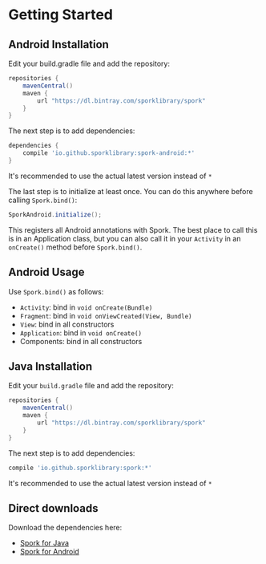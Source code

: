 # Getting Started

## Android Installation

Edit your build.gradle file and add the repository:

```groovy
repositories {
    mavenCentral()
    maven {
        url "https://dl.bintray.com/sporklibrary/spork"
    }
}
```

The next step is to add dependencies:

```groovy
dependencies {
    compile 'io.github.sporklibrary:spork-android:*'
}
```

It's recommended to use the actual latest version instead of `*`

The last step is to initialize at least once. You can do this anywhere before calling `Spork.bind()`:

```java
SporkAndroid.initialize();
```

This registers all Android annotations with Spork. The best place to call this is in an Application class, but you can also call it in your `Activity` in an `onCreate()` method before `Spork.bind()`.

## Android Usage

Use `Spork.bind()` as follows:

- `Activity`: bind in `void onCreate(Bundle)`
- `Fragment`: bind in `void onViewCreated(View, Bundle)`
- `View`: bind in all constructors
- `Application`: bind in `void onCreate()`
- Components: bind in all constructors

## Java Installation

Edit your `build.gradle` file and add the repository:

```groovy
repositories {
    mavenCentral()
    maven {
        url "https://dl.bintray.com/sporklibrary/spork"
    }
}
```

The next step is to add dependencies:

```groovy
compile 'io.github.sporklibrary:spork:*'
```

It's recommended to use the actual latest version instead of `*`

## Direct downloads

Download the dependencies here:

- [Spork for Java](https://bintray.com/sporklibrary/spork/spork/_latestVersion)
- [Spork for Android](https://bintray.com/sporklibrary/spork/spork-android/_latestVersion)
